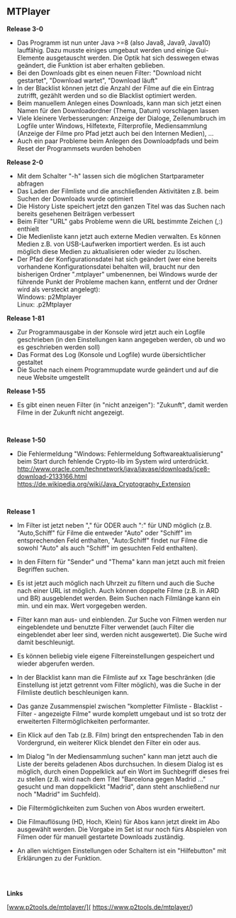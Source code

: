 ## MTPlayer



**Release 3-0**

* Das Programm ist nun unter Java >=8 (also Java8, Java9, Java10) lauffähig. Dazu musste einiges umgebaut werden und einige Gui-Elemente ausgetauscht werden. Die Optik hat sich desswegen etwas geändert, die Funktion ist aber erhalten geblieben.
* Bei den Downloads gibt es einen neuen Filter: "Download nicht gestartet", "Download wartet", "Download läuft"
* In der Blacklist können jetzt die Anzahl der Filme auf die ein Eintrag zutrifft, gezählt werden und so die Blacklist optimiert werden.
* Beim manuellem Anlegen eines Downloads, kann man sich jetzt einen Namen für den Downloadordner (Thema, Datum) vorschlagen lassen
* Viele kleinere Verbesserungen: Anzeige der Dialoge, Zeilenumbruch im Logfile unter Windows, Hilfetexte, Filterprofile, Mediensammlung (Anzeige der Filme pro Pfad jetzt auch bei den Internen Medien), ...
* Auch ein paar Probleme beim Anlegen des Downloadpfads und beim Reset der Programmsets wurden behoben

**Release 2-0**

* Mit dem Schalter "-h" lassen sich die möglichen Startparameter abfragen
* Das Laden der Filmliste und die anschließenden Aktivitäten z.B. beim Suchen der Downloads wurde optimiert
* Die History Liste speichert jetzt den ganzen Titel was das Suchen nach bereits gesehenen Beiträgen verbessert
* Beim Filter "URL" gabs Probleme wenn die URL bestimmte Zeichen (,:) enthielt
* Die Medienliste kann jetzt auch externe Medien verwalten. Es können Medien z.B. von USB-Laufwerken importiert werden. Es ist auch möglich diese Medien zu aktualisieren oder wieder zu löschen.
* Der Pfad der Konfigurationsdatei hat sich geändert (wer eine bereits vorhandene Konfigurationsdatei behalten will, braucht nur den bisherigen Ordner ".mtplayer" umbenennen, bei Windows wurde der führende Punkt der Probleme machen kann, entfernt und der Ordner wird als versteckt angelegt):  
Windows: p2Mtplayer  
Linux: .p2Mtplayer


**Release 1-81**

* Zur Programmausgabe in der Konsole wird jetzt auch ein Logfile geschrieben (in den Einstellungen kann angegeben werden, ob und wo es geschrieben werden soll)
* Das Format des Log (Konsole und Logfile) wurde übersichtlicher gestaltet
* Die Suche nach einem Programmupdate wurde geändert und auf die neue Website umgestellt


**Release 1-55**

* Es gibt einen neuen Filter (in "nicht anzeigen"): "Zukunft", damit werden Filme in der Zukunft nicht angezeigt.


<br />

**Release 1-50**

* Die Fehlermeldung "Windows: Fehlermeldung Softwareaktualisierung" beim Start durch fehlende Crypto-lib im System wird unterdrückt.  
http://www.oracle.com/technetwork/java/javase/downloads/jce8-download-2133166.html  
https://de.wikipedia.org/wiki/Java_Cryptography_Extension


<br />

**Release 1**

* Im Filter ist jetzt neben "," für ODER auch ":" für UND möglich (z.B. "Auto,Schiff" für Filme die entweder "Auto" oder "Schiff" im entsprechenden Feld enthalten, "Auto:Schiff" findet nur Filme die sowohl "Auto" als auch "Schiff" im gesuchten Feld enthalten).

* In den Filtern für "Sender" und "Thema" kann man jetzt auch mit freien Begriffen suchen.

* Es ist jetzt auch möglich nach Uhrzeit zu filtern und auch die Suche nach einer URL ist möglich. Auch können doppelte Filme (z.B. in ARD und BR) ausgeblendet werden. Beim Suchen nach Filmlänge kann ein min. und ein max. Wert vorgegeben werden.

* Filter kann man aus- und einblenden. Zur Suche von Filmen werden nur eingeblendete und benutzte Filter verwendet (auch Filter die eingeblendet aber leer sind, werden nicht ausgewertet). Die Suche wird damit beschleunigt.
  
* Es können beliebig viele eigene Filtereinstellungen gespeichert und wieder abgerufen werden.

* In der Blacklist kann man die Filmliste auf xx Tage beschränken (die Einstellung ist jetzt getrennt vom Filter möglich), was die Suche in der Filmliste deutlich beschleunigen kann.

* Das ganze Zusammenspiel zwischen "kompletter Filmliste - Blacklist - Filter - angezeigte Filme" wurde komplett umgebaut und ist so trotz der erweiterten Filtermöglichkeiten performanter.

* Ein Klick auf den Tab (z.B. Film) bringt den entsprechenden Tab in den Vordergrund, ein weiterer Klick blendet den Filter ein oder aus.

* Im Dialog "In der Mediensammlung suchen" kann man jetzt auch die Liste der bereits geladenen Abos durchsuchen. In diesem Dialog ist es möglich, durch einen Doppelklick auf ein Wort im Suchbegriff dieses frei zu stellen (z.B. wird nach dem Titel "Barcelona gegen Madrid ..." gesucht und man doppelklickt "Madrid", dann steht anschließend nur noch "Madrid" im Suchfeld).

* Die Filtermöglichkeiten zum Suchen von Abos wurden erweitert.

* Die Filmauflösung (HD, Hoch, Klein) für Abos kann jetzt direkt im Abo ausgewählt werden. Die Vorgabe im Set ist nur noch fürs Abspielen von Filmen oder für manuell gestartete Downloads zuständig.

* An allen wichtigen Einstellungen oder Schaltern ist ein "Hilfebutton" mit Erklärungen zu der Funktion.



<br />
<br />

**Links**

[www.p2tools.de/mtplayer/]( https://www.p2tools.de/mtplayer/)

